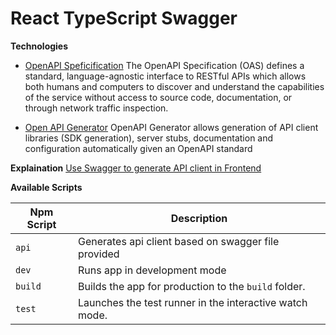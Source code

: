 # React TypeScript Swagger

**Technologies**

- [OpenAPI Speficification](https://swagger.io/specification/)
  The OpenAPI Specification (OAS) defines a standard, language-agnostic interface to RESTful APIs which allows both humans and computers to discover and understand the capabilities of the service without access to source code, documentation, or through network traffic inspection.

- [Open API Generator](https://github.com/OpenAPITools/openapi-generator)
  OpenAPI Generator allows generation of API client libraries (SDK generation), server stubs, documentation and configuration automatically given an OpenAPI standard

**Explaination**
[Use Swagger to generate API client in Frontend](https://medium.com/@suraj.kc/use-swagger-to-generate-api-client-in-frontend-60b7d65abf31)

**Available Scripts**

| Npm Script | Description                                             |
| ---------- | ------------------------------------------------------- |
| `api`      | Generates api client based on swagger file provided     |
| `dev`      | Runs app in development mode                            |
| `build`    | Builds the app for production to the `build` folder.    |
| `test`     | Launches the test runner in the interactive watch mode. |

